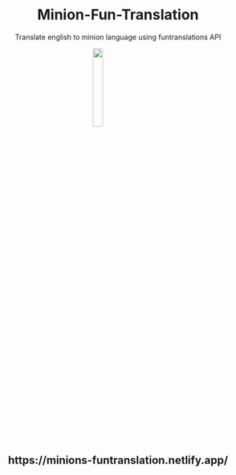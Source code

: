 <h1 align="center"> Minion-Fun-Translation </h1>
<p align="center">Translate english to minion language using funtranslations API </p> 
<img src="https://i.pinimg.com/originals/c7/e6/42/c7e64283cd631ebd281e23fc47d0316e.jpg" height="20%" width="20%" text-align="center">
<style>
  img{
  display:block;
  width=50%;
  margin:auto;}
  </style>
<h2 align="center">https://minions-funtranslation.netlify.app/</h2>
